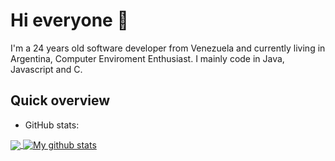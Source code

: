 # Hi everyone :wave:

I'm a 24 years old software developer from Venezuela and currently living in Argentina, Computer Enviroment Enthusiast.
I mainly code in Java, Javascript and C.

## Quick overview
* GitHub stats:  
<a href="https://github.com/anuraghazra/github-readme-stats">
  <!-- Change the `github-readme-stats.anuraghazra1.vercel.app` to `github-readme-stats.vercel.app`  -->
  <img align="center" src="https://github-readme-stats.vercel.app/api/top-langs/?username=Wolffoner&langs_count=8" />
</a>
<a href="https://github.com/anuraghazra/github-readme-stats">
  <img align="center" src="https://github-readme-stats.anuraghazra1.vercel.app/api?username=Wolffoner&show_icons=true&line_height=27&include_all_commits=true" alt="My github stats" />
</a>  
